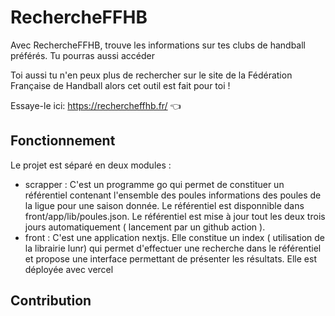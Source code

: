 # RechercheFFHB

Avec RechercheFFHB, trouve les informations sur tes clubs de handball préférés. Tu pourras aussi accéder 

Toi aussi tu n'en peux plus de rechercher sur le site de la Fédération Française de Handball alors cet outil est fait pour toi !

Essaye-le ici: <https://rechercheffhb.fr/> 👈


## Fonctionnement

Le projet est séparé en deux modules : 
* scrapper : C'est un programme go qui permet de constituer un référentiel contenant l'ensemble des poules informations des poules de la ligue pour une saison donnée. Le référentiel est disponnible dans front/app/lib/poules.json. Le référentiel est mise à jour tout les deux trois jours automatiquement ( lancement par un github action ).
* front : C'est une application nextjs. Elle constitue un index ( utilisation de la librairie lunr) qui permet d'effectuer une recherche dans le référentiel et propose une interface permettant de présenter les résultats. Elle est déployée avec vercel


## Contribution

